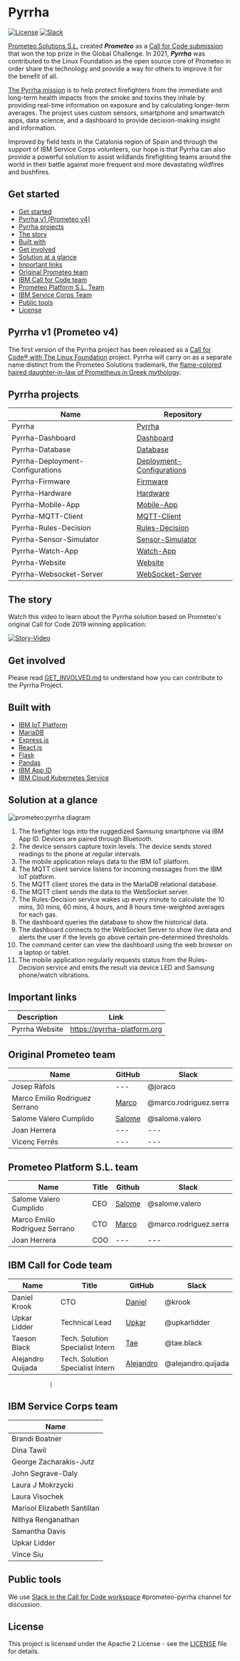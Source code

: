 # Pyrrha

[![License](https://img.shields.io/badge/License-Apache2-blue.svg)](https://www.apache.org/licenses/LICENSE-2.0) [![Slack](https://img.shields.io/static/v1?label=Slack&message=%23prometeo-pyrrha&color=blue)](https://callforcode.org/slack)

[Prometeo Solutions S.L.](https://prometeoplatform.com/) created ***Prometeo*** as a [Call for Code submission](https://developer.ibm.com/callforcode/solutions/prometeo/) that won the top prize in the Global Challenge. In 2021, ***Pyrrha*** was contributed to the Linux Foundation as the open source core of Prometeo in order share the technology and provide a way for others to improve it for the benefit of all.

[The Pyrrha mission](Pyrrha-Technical-Charter-July-2021.pdf) is to help protect firefighters from the immediate and long-term health impacts from the smoke and toxins they inhale by providing real-time information on exposure and by calculating longer-term averages. The project uses custom sensors, smartphone and smartwatch apps, data science, and a dashboard to provide decision-making insight and information. 

Improved by field tests in the Catalonia region of Spain and through the support of IBM Service Corps volunteers, our hope is that Pyrrha can also provide a powerful solution to assist wildlands firefighting teams around the world in their battle against more frequent and more devastating wildfires and bushfires.

## Get started

- [Get started](#get-started)
- [Pyrrha v1 (Prometeo v4)](#pyrrha-v1-prometeo-v4)
- [Pyrrha projects](#pyrrha-projects)
- [The story](#the-story)
- [Built with](#built-with)
- [Get involved](#get-involved)
- [Solution at a glance](#solution-at-a-glance)
- [Important links](#important-links)
- [Original Prometeo team](#original-prometeo-team)
- [IBM Call for Code team](#ibm-call-for-code-team)
- [Prometeo Platform S.L. Team](#prometeo-platform-sl-team)
- [IBM Service Corps Team](#ibm-service-corps-team)
- [Public tools](#public-tools)
- [License](#license)

## Pyrrha v1 (Prometeo v4)

The first version of the Pyrrha project has been released as a [Call for Code® with The Linux Foundation](https://www.linuxfoundation.org/projects/call-for-code/) project. Pyrrha will carry on as a separate name distinct from the Prometeo Solutions trademark, the [flame-colored haired daughter-in-law of Prometheus in Greek mythology](https://www.greekmythology.com/Myths/Mortals/Pyrrha/pyrrha.html).

## Pyrrha projects

| Name                             | Repository                                                                      |
| -------------------------------- | ------------------------------------------------------------------------------- |
| Pyrrha                           | [Pyrrha](https://github.com/Call-for-Code/Pyrrha-Platform/Pyrrha)               |
| Pyrrha-Dashboard                 | [Dashboard](https://github.com/Pyrrha-Platform/Pyrrha-Dashboard)                |
| Pyrrha-Database                  | [Database](https://github.com/Pyrrha-Platform/Pyrrha-Database)                  |
| Pyrrha-Deployment-Configurations | [Deployment-Configurations](https://github.com/Pyrrha-Platform/Pyrrha-Deployment-Configurations) |
| Pyrrha-Firmware                  | [Firmware](https://github.com/Pyrrha-Platform/Pyrrha-Firmware)                  |
| Pyrrha-Hardware                  | [Hardware](https://github.com/Pyrrha-Platform/Pyrrha-Hardware)                  |
| Pyrrha-Mobile-App                | [Mobile-App](https://github.com/Pyrrha-Platform/Pyrrha-Mobile-App)              |
| Pyrrha-MQTT-Client               | [MQTT-Client](https://github.com/Pyrrha-Platform/Pyrrha-MQTT-Client)            |
| Pyrrha-Rules-Decision            | [Rules-Decision](https://github.com/Pyrrha-Platform/Pyrrha-Rules-Decision)      |
| Pyrrha-Sensor-Simulator          | [Sensor-Simulator](https://github.com/Pyrrha-Platform/Pyrrha-Sensor-Simulator)  |
| Pyrrha-Watch-App                 | [Watch-App](https://github.com/Pyrrha-Platform/Pyrrha-Watch-App)                |
| Pyrrha-Website                   | [Website](https://github.com/Pyrrha-Platform/Pyrrha-Website)                  |
| Pyrrha-Websocket-Server          | [WebSocket-Server](https://github.com/Pyrrha-Platform/Pyrrha-WebSocket-Server)  |

## The story

Watch this video to learn about the Pyrrha solution based on Prometeo's original Call for Code 2019 winning application:

[![Story-Video](https://user-images.githubusercontent.com/84807697/120705678-21671e80-c486-11eb-8e6c-888dc98fab23.png)](https://www.youtube.com/watch?v=vOgCOoy_Bx0)

## Get involved

Please read [GET_INVOLVED.md](GET_INVOLVED.md) to understand how you can contribute to the Pyrrha Project.

## Built with

- [IBM IoT Platform](https://www.ibm.com/cloud/internet-of-things)
- [MariaDB](https://mariadb.org/)
- [Express.js](https://expressjs.com/)
- [React.js](https://reactjs.org/)
- [Flask](https://palletsprojects.com/p/flask/)
- [Pandas](https://pandas.pydata.org/)
- [IBM App ID](https://www.ibm.com/cloud/app-id?lnk=STW_US_STESCH&lnk2=learn_CloudAppID&pexp=DEF&psrc=NONE&mhsrc=ibmsearch_a&mhq=app%20id%20ibm%20cloud)
- [IBM Cloud Kubernetes Service](https://www.ibm.com/cloud/kubernetes-service)

## Solution at a glance

![prometeo:pyrrha diagram](https://user-images.githubusercontent.com/3187457/122242264-08903d00-ce78-11eb-944f-804ba4dc683d.png)

1. The firefighter logs into the ruggedized Samsung smartphone via IBM App ID. Devices are paired through Bluetooth.
2. The device sensors capture toxin levels. The device sends stored readings to the phone at regular intervals.
3. The mobile application relays data to the IBM IoT platform.
4. The MQTT client service listens for incoming messages from the IBM IoT platform.
5. The MQTT client stores the data in the MariaDB relational database.
6. The MQTT client sends the data to the WebSocket server.
7. The Rules-Decision service wakes up every minute to calculate the 10 mins, 30 mins, 60 mins, 4 hours, and 8 hours time-weighted averages for each gas.
8. The dashboard queries the database to show the historical data.
9. The dashboard connects to the WebSocket Server to show live data and alerts the user if the levels go above certain pre-determined thresholds.
10. The command center can view the dashboard using the web browser on a laptop or tablet.
11. The mobile application regularly requests status from the Rules-Decision service and emits the result via device LED and Samsung phone/watch vibrations.

## Important links

| Description    | Link                        |
| -------------- | --------------------------- |
| Pyrrha Website | https://pyrrha-platform.org |

## Original Prometeo team

| Name                           | GitHub                                | Slack                  |
| ------------------------------ | ------------------------------------- | ---------------------- |
| Josep Ràfols                   | ---                                   | @joraco                |
| Marco Emilio Rodriguez Serrano | [Marco](https://github.com/mrodrise)  | @marco.rodriguez.serra |
| Salome Valero Cumplido         | [Salome](https://github.com/svaleroc) | @salome.valero         |
| Joan Herrera                   | ---                                   | ---                    |
| Vicenç Ferrés                  | ---                                   | ---                    |

## Prometeo Platform S.L. team

| Name                           | Title | Github                                | Slack                  |
| ------------------------------ | ----- | ------------------------------------- | ---------------------- |
| Salome Valero Cumplido         | CEO   | [Salome](https://github.com/svaleroc) | @salome.valero         |
| Marco Emilio Rodriguez Serrano | CTO   | [Marco](https://github.com/mrodrise)  | @marco.rodriguez.serra |
| Joan Herrera                   | COO   | ---                                   | ---   

## IBM Call for Code team

| Name              | Title                            | GitHub                                     | Slack              |
| ----------------- | -------------------------------- | ------------------------------------------ | ------------------ |
| Daniel Krook      | CTO                              | [Daniel](https://github.com/krook)         | @krook             |
| Upkar Lidder      | Technical Lead                   | [Upkar](https://github.com/upkarlidder)    | @upkarlidder       |
| Taeson Black      | Tech. Solution Specialist Intern | [Tae](https://github.com/TaeBlack)         | @tae.black         |
| Alejandro Quijada | Tech. Solution Specialist Intern | [Alejandro](https://github.com/Aquijada52) | @alejandro.quijada |

                 |

## IBM Service Corps team

| Name                        |
| --------------------------- |
| Brandi Boatner              |
| Dina Tawil                  |
| George Zacharakis-Jutz      |
| John Segrave-Daly           |
| Laura J Mokrzycki           |
| Laura Visochek              |
| Marisol Elizabeth Santillan |
| Nithya Renganathan          |
| Samantha Davis              |
| Upkar Lidder                |
| Vince Siu                   |

## Public tools

We use [Slack in the Call for Code workspace](https://callforcode.org/slack) #prometeo-pyrrha channel for discussion.

## License

This project is licensed under the Apache 2 License - see the [LICENSE](https://github.com/Pyrrha-Platform/Pyrrha/blob/main/LICENSE) file for details.
